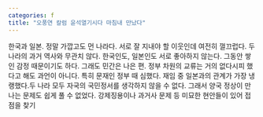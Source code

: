 ```yaml
---
categories: f
title: "오풍연 칼럼 윤석열기시다 마침내 만났다"
---
```

한국과 일본. 정말 가깝고도 먼 나라다. 서로 잘 지내야 할 이웃인데 여전히 껄끄럽다. 두 나라의 과거 역사와 무관치 않다. 한국인도, 일본인도 서로 좋아하지 않는다. 그동안 쌓인 감정 때문이기도 하다. 그래도 민간은 나은 편. 정부 차원의 교류는 거의 없다시피 했다고 해도 과언이 아니다. 특히 문재인 정부 때 심했다. 재임 중 일본과의 관계가 가장 냉랭했다.두 나라 모두 자국의 국민정서를 생각하지 않을 수 없다. 그래서 양국 정상이 만나는 문제도 쉽게 풀 수 없었다. 강제징용이나 과거사 문제 등 미묘한 현안들이 있어 접점을 찾기
